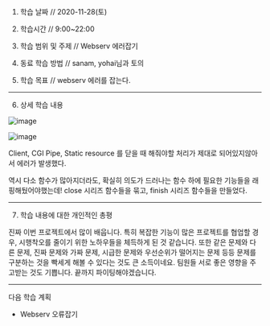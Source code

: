 1. 학습 날짜 // 2020-11-28(토)
2. 학습시간 // 9:00~22:00

3. 학습 범위 및 주제 // Webserv 에러잡기
4. 동료 학습 방법 // sanam, yohai님과 토의
5. 학습 목표 // webserv 에러를 잡는다.

---

6. 상세 학습 내용

![image](https://user-images.githubusercontent.com/54612343/100543409-4b4f4680-3293-11eb-8d7b-fc6c01ba378a.png)

![image](https://user-images.githubusercontent.com/54612343/100543414-56a27200-3293-11eb-993f-2e2046bf1f69.png)

Client, CGI Pipe, Static resource 를 닫을 때 해줘야할 처리가 제대로 되어있지않아서 에러가 발생했다.

역시 다소 함수가 많아지더라도, 확실히 의도가 드러나는 함수 하에 필요한 기능들을 래핑해뒀어야했는데! close 시리즈 함수들을 묶고, finish 시리즈 함수들을 만들었다. 


---

7. 학습 내용에 대한 개인적인 총평

진짜 이번 프로젝트에서 많이 배웁니다. 특히 복잡한 기능이 많은 프로젝트를 협업할 경우, 시행착오를 줄이기 위한 노하우들을 체득하게 된 것 같습니다. 또한 같은 문제와 다른 문제, 진짜 문제와 가짜 문제, 시급한 문제와 우선순위가 떨어지는 문제 등등 문제를 구분하는 것을 빡세게 해볼 수 있다는 것도 큰 소득이네요. 팀원들 서로 좋은 영향을 주고받는 것도 기쁩니다. 끝까지 파이팅해야겠습니다.

---

다음 학습 계획

- Webserv 오류잡기

